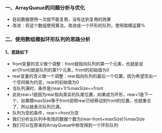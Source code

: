 ### 一、ArrayQueue的问题分析与优化
- 目前数据使用一次就不能复用，没有达到复用的效果
- 改进：将这个数组使用算法，改进成一个环形的队列，使用取模运算%
### 二、使用数组模拟环形队列的思路分析
#### 1、思路如下
- front变量的含义做个调整：front就指向队列的第一个元素，也就是说arr[front]就是队列的第1个元素，front的初始值为0
- rear变量的含义做一个调整：rear指向队列的最后一个位置，因为希望空出一个空间做为约定，rear的初始值为0
- 当队列满时，条件是(rear+1)%maxSize==front
- 此处rear+1是因为rear指向真实的队尾位置，如果成为环形，rear+1是下一个，如果模maxSize等于front说明rear已经移动到front的位置，也就重合了，所以就表示队列已满。
- 队列为空的条件，rear==front为空
- 我们分析出队列中有效的数据个数为(rear-front+maxSize)%maxSize
- 我们可以在原来的ArrayQueue中修改得到一个环形队列